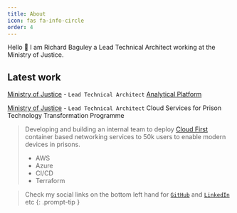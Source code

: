 ```yaml
---
title: About
icon: fas fa-info-circle
order: 4
---
```

Hello 👋
I am Richard Baguley a Lead Technical Architect working at the Ministry of Justice.

## Latest work
[Ministry of Justice](https://www.gov.uk/government/organisations/ministry-of-justice) - `Lead Technical Architect` [Analytical Platform](https://user-guidance.services.alpha.mojanalytics.xyz/about.html#about-the-analytical-platform)

[Ministry of Justice](https://www.gov.uk/government/organisations/ministry-of-justice) - `Lead Technical Architect` Cloud Services for Prison Technology Transformation Programme

> Developing and building an internal team to deploy [Cloud First](https://www.gov.uk/guidance/government-cloud-first-policy) container based networking services to 50k users to enable modern devices in prisons.
>
> - AWS
> - Azure
> - CI/CD
> - Terraform

> Check my social links on the bottom left hand for [`GitHub`](https://github.com/bagg3rs) and [`LinkedIn`](https://uk.linkedin.com/in/rbaguley) etc 
{: .prompt-tip }
